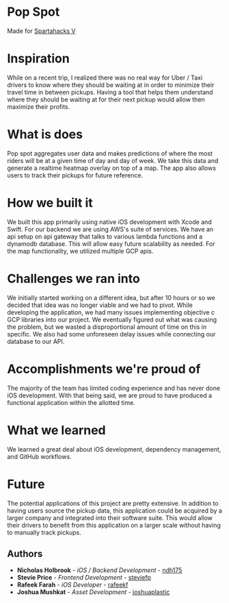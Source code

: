 # Pop Spot

Made for [Spartahacks V](https://spartahackv.devpost.com)

# Inspiration

While on a recent trip, I realized there was no real way for Uber / Taxi drivers to know where they should be waiting at in order to minimize their travel time in between pickups. Having a tool that helps them understand where they should be waiting at for their next pickup would allow then maximize their profits.

# What is does

Pop spot aggregates user data and makes predictions of where the most riders will be at a given time of day and day of week. We take this data and generate a realtime heatmap overlay on top of a map. The app also allows users to track their pickups for future reference.

# How we built it

We built this app primarily using native iOS development with Xcode and Swift. For our backend we are using AWS's suite of services. We have an api setup on api gateway that talks to various lambda functions and a dynamodb database. This will allow easy future scalability as needed. For the map functionality, we utilized multiple GCP apis. 

# Challenges we ran into

We initially started working on a different idea, but after 10 hours or so we decided that idea was no longer viable and we had to pivot. While developing the application, we had many issues implementing objective c GCP libraries into our project. We eventually figured out what was causing the problem, but we wasted a disproportional amount of time on this in specific. We also had some unforeseen delay issues while connecting our database to our API.


# Accomplishments we're proud of

The majority of the team has limited coding experience and has never done iOS development. With that being said, we are proud to have produced a functional application within the allotted time.

# What we learned

We learned a great deal about iOS development, dependency management, and GitHub workflows.

# Future

The potential applications of this project are pretty extensive. In addition to having users source the pickup data, this application could be acquired by a larger company and integrated into their software suite. This would allow their drivers to benefit from this application on a larger scale without having to manually track pickups.

## Authors

* **Nicholas Holbrook** - *iOS / Backend Development* - [ndh175](https://github.com/ndh175)
* **Stevie Price** - *Frontend Development* - [steviefp](https://github.com/steviefp)
* **Rafeek Farah** - *iOS Developer* - [rafeekf](https://github.com/rafeekf)
* **Joshua Mushkat** - *Asset Development* - [joshuaplastic](https://github.com/joshuaplastic)
